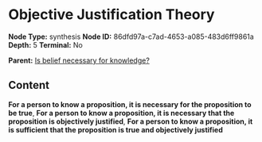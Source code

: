 # Objective Justification Theory

**Node Type:** synthesis
**Node ID:** 86dfd97a-c7ad-4653-a085-483d6ff9861a
**Depth:** 5
**Terminal:** No

**Parent:** [Is belief necessary for knowledge?](is-belief-necessary-for-knowledge-antithesis-1583cb2b-a85e-48e0-891f-957f61c8dc68.md)

## Content

**For a person to know a proposition, it is necessary for the proposition to be true**, **For a person to know a proposition, it is necessary that the proposition is objectively justified**, **For a person to know a proposition, it is sufficient that the proposition is true and objectively justified**
